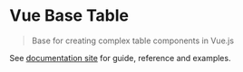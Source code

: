 # Vue Base Table

> Base for creating complex table components in Vue.js

See [documentation site](https://ozanmuyes.github.io/vue-base-table) for guide, reference and examples.
